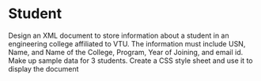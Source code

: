 # Student
Design an XML document to store information about a student in an engineering college affiliated to VTU. The information must include USN, Name, and Name of the College, Program, Year of Joining, and email id. Make up sample data for 3 students. Create a CSS style sheet and use it to display the document
